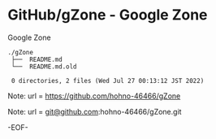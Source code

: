 # GitHub/gZone - Google Zone

Google Zone

    ./gZone
     ├──  README.md
     └──  README.md.old
     
     0 directories, 2 files (Wed Jul 27 00:13:12 JST 2022)


Note: url = https://github.com/hohno-46466/gZone

Note: url = git@github.com:hohno-46466/gZone.git

-EOF-
